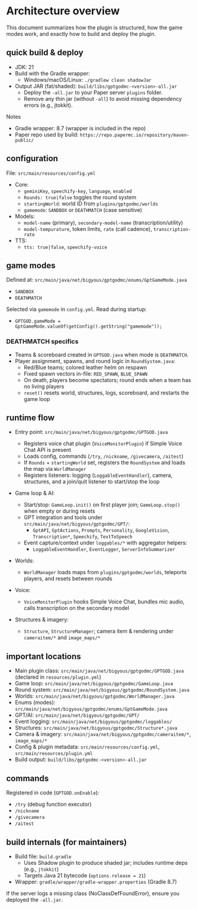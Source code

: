 # Architecture overview

This document summarizes how the plugin is structured, how the game modes work, and exactly how to build and deploy the plugin.

## quick build & deploy

- JDK: 21
- Build with the Gradle wrapper:
  - Windows/macOS/Linux: `./gradlew clean shadowJar`
- Output JAR (fat/shaded): `build/libs/gptgodmc-<version>-all.jar`
  - Deploy the `-all.jar` to your Paper server `plugins` folder.
  - Remove any thin jar (without `-all`) to avoid missing dependency errors (e.g., jtokkit).

Notes
- Gradle wrapper: 8.7 (wrapper is included in the repo)
- Paper repo used by build: `https://repo.papermc.io/repository/maven-public/`

## configuration

File: `src/main/resources/config.yml`
- Core:
  - `geminiKey`, `speechify-key`, `language`, `enabled`
  - `Rounds: true|false` toggles the round system
  - `startingWorld`: world ID from `plugins/gptgodmc/worlds`
  - `gamemode`: `SANDBOX` or `DEATHMATCH` (case sensitive)
- Models:
  - `model-name` (primary), `secondary-model-name` (transcription/utility)
  - `model-tempurature`, token limits, `rate` (call cadence), `transcription-rate`
- TTS:
  - `tts: true|false`, `speechify-voice`

## game modes

Defined at: `src/main/java/net/bigyous/gptgodmc/enums/GptGameMode.java`
- `SANDBOX`
- `DEATHMATCH`

Selected via `gamemode` in `config.yml`. Read during startup:
- `GPTGOD.gameMode = GptGameMode.valueOf(getConfig().getString("gamemode"));`

### DEATHMATCH specifics
- Teams & scoreboard created in `GPTGOD.java` when mode is `DEATHMATCH`.
- Player assignment, spawns, and round logic in `RoundSystem.java`:
  - Red/Blue teams; colored leather helm on respawn
  - Fixed spawn vectors in-file: `RED_SPAWN`, `BLUE_SPAWN`
  - On death, players become spectators; round ends when a team has no living players
  - `reset()` resets world, structures, logs, scoreboard, and restarts the game loop

## runtime flow

- Entry point: `src/main/java/net/bigyous/gptgodmc/GPTGOD.java`
  - Registers voice chat plugin (`VoiceMonitorPlugin`) if Simple Voice Chat API is present
  - Loads config, commands (`/try`, `/nickname`, `/givecamera`, `/aitest`)
  - If `Rounds` + `startingWorld` set, registers the `RoundSystem` and loads the map via `WorldManager`
  - Registers listeners: logging (`LoggableEventHandler`), camera, structures, and a join/quit listener to start/stop the loop

- Game loop & AI:
  - Start/stop: `GameLoop.init()` on first player join; `GameLoop.stop()` when empty or during resets
  - GPT integration and tools under `src/main/java/net/bigyous/gptgodmc/GPT/`:
    - `GptAPI`, `GptActions`, `Prompts`, `Personality`, `GoogleVision`, `Transcription*`, `Speechify`, `TextToSpeech`
  - Event capture/context under `loggables/*` with aggregator helpers:
    - `LoggableEventHandler`, `EventLogger`, `ServerInfoSummarizer`

- Worlds:
  - `WorldManager` loads maps from `plugins/gptgodmc/worlds`, teleports players, and resets between rounds

- Voice:
  - `VoiceMonitorPlugin` hooks Simple Voice Chat, bundles mic audio, calls transcription on the secondary model

- Structures & imagery:
  - `Structure`, `StructureManager`; camera item & rendering under `cameraitem/*` and `image_maps/*`

## important locations

- Main plugin class: `src/main/java/net/bigyous/gptgodmc/GPTGOD.java` (declared in `resources/plugin.yml`)
- Game loop: `src/main/java/net/bigyous/gptgodmc/GameLoop.java`
- Round system: `src/main/java/net/bigyous/gptgodmc/RoundSystem.java`
- Worlds: `src/main/java/net/bigyous/gptgodmc/WorldManager.java`
- Enums (modes): `src/main/java/net/bigyous/gptgodmc/enums/GptGameMode.java`
- GPT/AI: `src/main/java/net/bigyous/gptgodmc/GPT/`
- Event logging: `src/main/java/net/bigyous/gptgodmc/loggables/`
- Structures: `src/main/java/net/bigyous/gptgodmc/Structure*.java`
- Camera & imagery: `src/main/java/net/bigyous/gptgodmc/cameraitem/*`, `image_maps/*`
- Config & plugin metadata: `src/main/resources/config.yml`, `src/main/resources/plugin.yml`
- Build output: `build/libs/gptgodmc-<version>-all.jar`

## commands

Registered in code (`GPTGOD.onEnable`):
- `/try` (debug function executor)
- `/nickname`
- `/givecamera`
- `/aitest`

## build internals (for maintainers)

- Build file: `build.gradle`
  - Uses Shadow plugin to produce shaded jar; includes runtime deps (e.g., `jtokkit`)
  - Targets Java 21 bytecode (`options.release = 21`)
- Wrapper: `gradle/wrapper/gradle-wrapper.properties` (Gradle 8.7)

If the server logs a missing class (NoClassDefFoundError), ensure you deployed the `-all.jar`.